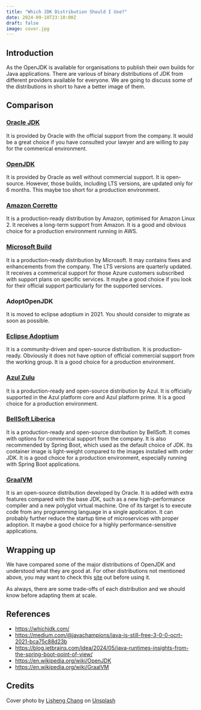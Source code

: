 ```yaml
---
title: "Which JDK Distribution Should I Use?"
date: 2024-09-18T23:10:00Z
draft: false
image: cover.jpg
---
```


## Introduction
As the OpenJDK is available for organisations to publish their own builds for Java applications. There are various of binary distributions of JDK from different providers available for everyone. We are going to discuss some of the distributions in short to have a better image of them.

## Comparison

### [Oracle JDK](https://www.oracle.com/java/technologies/downloads/)
It is provided by Oracle with the official support from the company. It would be a great choice if you have consulted your lawyer and are willing to pay for the commerical environment.

### [OpenJDK](https://jdk.java.net/)
It is provided by Oracle as well without commercial support. It is open-source. However, those builds, including LTS versions, are updated only for 6 months. This maybe too short for a production environment.

### [Amazon Corretto](https://aws.amazon.com/corretto/)
It is a production-ready distribution by Amazon, optimised for Amazon Linux 2. It receives a long-term support from Amazon. It is a good and obvious choice for a production environment running in AWS.

### [Microsoft Build](https://learn.microsoft.com/en-us/java/openjdk/download)
It is a production-ready distribution by Microsoft. It may contains fixes and enhancements from the company. The LTS versions are quarterly updated. It receives a commerical support for those Azure customers subscribed with support plans on specific services. It maybe a good choice if you look for their official support particularly for the supported services.

### AdoptOpenJDK
It is moved to eclipse adoptium in 2021. You should consider to migrate as soon as possible.

### [Eclipse Adoptium](https://adoptium.net/marketplace/)
It is a community-driven and open-source distribution. It is production-ready. Obviously it does not have option of official commercial support from the working group. It is a good choice for a production environment.

### [Azul Zulu](https://www.azul.com/downloads/)
It is a production-ready and open-source distribution by Azul. It is officially supported in the Azul platform core and Azul platform prime. It is a good choice for a production environment.

### [BellSoft Liberica](https://bell-sw.com/pages/downloads/)
It is a production-ready and open-source distribution by BellSoft. It comes with options for commerical support from the company. It is also recommended by Spring Boot, which used as the default choice of JDK. Its container image is light-weight compared to the images installed with order JDK. It is a good choice for a production environment, especially running with Spring Boot applications.

### [GraalVM](https://www.graalvm.org/downloads/)
It is an open-source distribution developed by Oracle. It is added with extra features compared with the base JDK, such as a new high-performance compiler and a new polyglot virtual machine. One of its target is to execute code from any programming language in a single application. It can probably further reduce the startup time of microservices with proper adoption. It maybe a good choice for a highly performance-sensitive applications.

## Wrapping up
We have compared some of the major distributions of OpenJDK and understood what they are good at. For other distributions not mentioned above, you may want to check this [site](https://whichjdk.com/) out before using it.

As always, there are some trade-offs of each distribution and we should know before adapting them at scale.


## References

- https://whichjdk.com/
- https://medium.com/@javachampions/java-is-still-free-3-0-0-ocrt-2021-bca75c88d23b
- https://blog.jetbrains.com/idea/2024/05/java-runtimes-insights-from-the-spring-boot-point-of-view/
- https://en.wikipedia.org/wiki/OpenJDK
- https://en.wikipedia.org/wiki/GraalVM 

## Credits

Cover photo by [Lisheng Chang](https://unsplash.com/@changlisheng?utm_content=creditCopyText&utm_medium=referral&utm_source=unsplash) on [Unsplash](https://unsplash.com/photos/aerial-photography-of-colorful-tent-M2524ncJQ40?utm_content=creditCopyText&utm_medium=referral&utm_source=unsplash) 
  